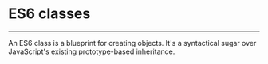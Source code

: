 # ES6 classes

---

An ES6 class is a blueprint for creating objects. It's a syntactical sugar over JavaScript's existing prototype-based inheritance.
